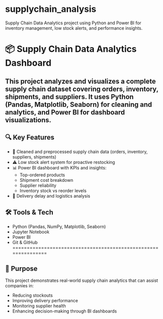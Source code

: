 # supplychain_analysis
Supply Chain Data Analytics project using Python and Power BI for inventory management, low stock alerts, and performance insights.

# 📦 Supply Chain Data Analytics Dashboard

This project analyzes and visualizes a complete supply chain dataset covering **orders, inventory, shipments, and suppliers**. It uses **Python (Pandas, Matplotlib, Seaborn)** for cleaning and analytics, and **Power BI** for dashboard visualizations.
---------------------------------------------------------------
## 🔍 Key Features

- 🧹 Cleaned and preprocessed supply chain data (orders, inventory, suppliers, shipments)
- ⚠️ Low stock alert system for proactive restocking
- 📊 Power BI dashboard with KPIs and insights:
  - Top-ordered products
  - Shipment cost breakdown
  - Supplier reliability
  - Inventory stock vs reorder levels
- 🔁 Delivery delay and logistics analysis

## 🛠️ Tools & Tech

- Python (Pandas, NumPy, Matplotlib, Seaborn)
- Jupyter Notebook
- Power BI
- Git & GitHub
===============================================================
## 🚀 Purpose

This project demonstrates real-world supply chain analytics that can assist companies in:
- Reducing stockouts
- Improving delivery performance
- Monitoring supplier health
- Enhancing decision-making through BI dashboards
